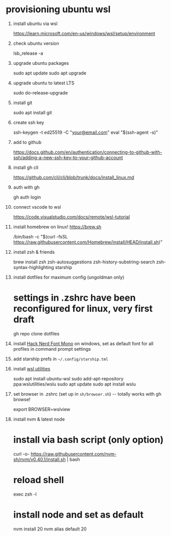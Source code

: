 # provisioning ubuntu wsl

1. install ubuntu via wsl

    https://learn.microsoft.com/en-us/windows/wsl/setup/environment

1. check ubuntu version

    lsb_release -a

1. upgrade ubuntu packages

    sudo apt update
    sudo apt upgrade

1. upgrade ubuntu to latest LTS

    sudo do-release-upgrade

1. install git

    sudo apt install git

1. create ssh key

    ssh-keygen -t ed25519 -C "your@email.com"
    eval "$(ssh-agent -s)"

1. add to github

    https://docs.github.com/en/authentication/connecting-to-github-with-ssh/adding-a-new-ssh-key-to-your-github-account

1. install gh cli

    https://github.com/cli/cli/blob/trunk/docs/install_linux.md

1. auth with gh

    gh auth login

1. connect vscode to wsl

    https://code.visualstudio.com/docs/remote/wsl-tutorial

1. install homebrew on linux! https://brew.sh

    /bin/bash -c "$(curl -fsSL https://raw.githubusercontent.com/Homebrew/install/HEAD/install.sh)"

1. install zsh & friends

    brew install zsh zsh-autosuggestions zsh-history-substring-search zsh-syntax-highlighting starship

1. install dotfiles for maximum config (ungoldman only)

    # settings in .zshrc have been reconfigured for linux, very first draft
    gh repo clone dotfiles

1. install [Hack Nerd Font Mono](https://www.nerdfonts.com/font-downloads) on windows, set as default font for all profiles in command prompt settings

1. add starship prefs in `~/.config/starship.tml`

1. install [wsl utilities](https://github.com/wslutilities/wslu)

    sudo apt install ubuntu-wsl
    sudo add-apt-repository ppa:wslutilities/wslu
    sudo apt update
    sudo apt install wslu

1. set browser in .zshrc (set up in `sh/browser.sh`) -- totally works with gh browse!

    export BROWSER=wslview

1. install nvm & latest node

    # install via bash script (only option)
    curl -o- https://raw.githubusercontent.com/nvm-sh/nvm/v0.40.1/install.sh | bash
    # reload shell
    exec zsh -l
    # install node and set as default
    nvm install 20
    nvm alias default 20

